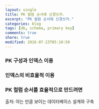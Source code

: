 ```yaml
---
layout: single
title: PK 컬럼 순서에 신경쓰자.
excerpt: "PK 컬럼 순서에 신경쓰자."
categories: blog
tags: [db, schema, primary key]
comments: true
share: true
modified: 2016-07-23T05:10:50
---
```



### PK 구성과 인덱스 이용

### 인덱스의 비효율적 이용

### PK 컬럼 순서를 효율적으로 만드려면

출처: 아는 만큼 보이는 데이터베이스 설계와 구축
